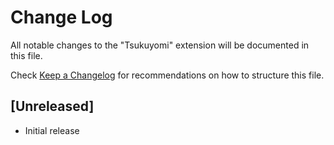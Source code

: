 # Change Log

All notable changes to the "Tsukuyomi" extension will be documented in this file.

Check [Keep a Changelog](http://keepachangelog.com/) for recommendations on how to structure this file.

## [Unreleased]

- Initial release
